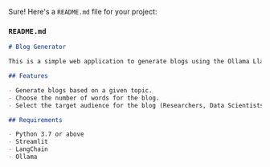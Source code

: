 Sure! Here's a `README.md` file for your project:

### `README.md`

```markdown
# Blog Generator

This is a simple web application to generate blogs using the Ollama Llama 3 model. The application is built using Streamlit and LangChain libraries.

## Features

- Generate blogs based on a given topic.
- Choose the number of words for the blog.
- Select the target audience for the blog (Researchers, Data Scientists, Common People).

## Requirements

- Python 3.7 or above
- Streamlit
- LangChain
- Ollama
